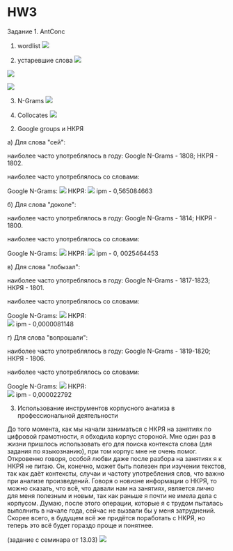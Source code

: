 # HW3
Задание 1. AntConc
1) wordlist
![](hw2.PNG)

2) устаревшие слова
![](fdo.PNG)

![](lomb.PNG)

![](lom2.PNG)

3) N-Grams
![](hw1.PNG)


4) Collocates
![](hw4.PNG)

2. Google groups и НКРЯ

а) Для слова "сей":

наиболее часто употреблялось в году:
Google N-Grams - 1808;
НКРЯ - 1802.

наиболее часто употреблялось со словами: 

Google N-Grams:
![](gng1.png)
НКРЯ: 
![](rk1.png)
ipm - 0,565084663


б) Для слова "доколе":

наиболее часто употреблялось в году:
Google N-Grams - 1814;
НКРЯ - 1800.

наиболее часто употреблялось со словами:

Google N-Grams: 
![](gng2.png)
НКРЯ:
![](rk2.png)
ipm - 0, 0025464453


в) Для слова "лобызал":

наиболее часто употреблялось в году:
Google N-Grams - 1817-1823;
НКРЯ - 1801.

наиболее часто употреблялось со словами:

Google N-Grams:
![](gng3.png)
НКРЯ:  
![](rk3.png)
ipm - 0,0000081148


г) Для слова "вопрошали":

наиболее часто употреблялось в году:
Google N-Grams - 1819-1820;
НКРЯ - 1806.

наиболее часто употреблялось со словами:

Google N-Grams:
![](gng4.png)
НКРЯ:  
![](rk4.png)
ipm - 0,000022792


3. Использование инструментов корпусного анализа в профессиональной деятельности

До того момента, как мы начали заниматься с НКРЯ на занятиях по цифровой грамотности, я обходила корпус стороной. Мне один раз в жизни пришлось использовать его для поиска контекста слова (для задания по языкознанию), при том корпус мне не очень помог. Откровенно говоря, особой любви даже после разбора на занятиях я к НКРЯ не питаю. Он, конечно, может быть полезен при изучении текстов, так как даёт контексты, случаи и частоту употребления слов, что важно при анализе произведений. Говоря о новизне информации о НКРЯ, то можно сказать, что всё, что давали нам на занятиях, является лично для меня полезным и новым, так как раньше я почти не имела дела с корпусом. Думаю, после этого операции, которые я с трудом пыталась выполнить в начале года, сейчас не вызвали бы у меня затруднений. Скорее всего, в будущем всё же придётся поработать с НКРЯ, но теперь это всё будет гораздо проще и понятнее. 


(задание с семинара от 13.03)
![](rt.PNG)
